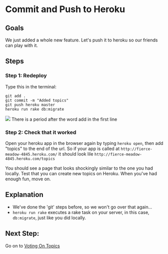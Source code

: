 # Commit and Push to Heroku
## Goals
We just added a whole new feature. Let's push it to heroku so our friends can play with it.

## Steps
### Step 1: Redeploy
Type this in the terminal:

```text
git add .
git commit -m "Added topics"
git push heroku master
heroku run rake db:migrate
```

![](/images/info.png) There is a period after the word add in the first line

### Step 2: Check that it worked
Open your heroku app in the browser again by typing `heroku open`, then add "topics" to the end of the url. 
So if your app is called at `http://fierce-meadow-4845.heroku.com/` it should look lile 
`http://fierce-meadow-4845.heroku.com/topics`


You should see a page that looks shockingly similar to the one you had locally. Test that you can create new topics on Heroku. When you've had enough fun, move on.

## Explanation
* We've done the 'git' steps before, so we won't go over that again...
* `heroku run rake` executes a rake task on your server, in this case, `db:migrate`, just like you did locally.

## Next Step:
Go on to [Voting On Topics](voting_on_topics)
